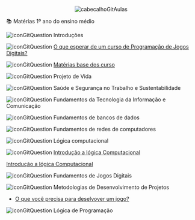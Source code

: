 <div align="center">

![cabecalhoGitAulas](https://github.com/user-attachments/assets/2adf0a8f-5906-4d5b-909a-4cfea1855c27)

</div>

📚 Matérias 1º ano do ensino médio

![iconGitQuestion](https://github.com/user-attachments/assets/9f73cbfb-97a3-4655-80bb-8e923ebde72e) Introduções

![iconGitQuestion](https://github.com/user-attachments/assets/9f73cbfb-97a3-4655-80bb-8e923ebde72e) [O que esperar de um curso de Programação de Jogos Digitais?](https://github.com/brunamota/ProgramacaoDeJogosDigitais/blob/main/Slides/O%20que%20esperar%20de%20um%20curso%20de%20Programa%C3%A7%C3%A3o%20de%20Jogos%20Digitais.pdf)

![iconGitQuestion](https://github.com/user-attachments/assets/9f73cbfb-97a3-4655-80bb-8e923ebde72e) [Matérias base dos curso](https://github.com/brunamota/ProgramacaoDeJogosDigitais/blob/main/Slides/Mat%C3%A9rias%20bases%20do%20curso.pdf)

![iconGitQuestion](https://github.com/user-attachments/assets/9f73cbfb-97a3-4655-80bb-8e923ebde72e) Projeto de Vida

![iconGitQuestion](https://github.com/user-attachments/assets/9f73cbfb-97a3-4655-80bb-8e923ebde72e) Saúde e Segurança no Trabalho e Sustentabilidade

![iconGitQuestion](https://github.com/user-attachments/assets/9f73cbfb-97a3-4655-80bb-8e923ebde72e) Fundamentos da Tecnologia da Informação e Comunicação

![iconGitQuestion](https://github.com/user-attachments/assets/9f73cbfb-97a3-4655-80bb-8e923ebde72e) Fundamentos de bancos de dados

![iconGitQuestion](https://github.com/user-attachments/assets/9f73cbfb-97a3-4655-80bb-8e923ebde72e) Fundamentos de redes de computadores

![iconGitQuestion](https://github.com/user-attachments/assets/9f73cbfb-97a3-4655-80bb-8e923ebde72e) Lógica computacional

![iconGitQuestion](https://github.com/user-attachments/assets/9f73cbfb-97a3-4655-80bb-8e923ebde72e) [Introdução a lógica Computacional](https://github.com/brunamota/ProgramacaoDeJogosDigitais/blob/main/Slides/Aula%20Introdu%C3%A7%C3%A3o%20a%20l%C3%B3gica%20Computacional.pdf)

[Introdução a lógica Computacional](https://github.com/brunamota/ProgramacaoDeJogosDigitais/blob/main/Slides/Aula%20Introdu%C3%A7%C3%A3o%20a%20l%C3%B3gica%20Computacional.pdf)

![iconGitQuestion](https://github.com/user-attachments/assets/9f73cbfb-97a3-4655-80bb-8e923ebde72e) Fundamentos de Jogos Digitais

![iconGitQuestion](https://github.com/user-attachments/assets/9f73cbfb-97a3-4655-80bb-8e923ebde72e) Metodologias de Desenvolvimento de Projetos

- [O que você precisa para deselvover um jogo?](https://github.com/brunamota/ProgramacaoDeJogosDigitais/blob/main/Slides/O%20que%20voc%C3%AA%20precisa%20para%20deselvover%20um%20jogo.pdf)

![iconGitQuestion](https://github.com/user-attachments/assets/9f73cbfb-97a3-4655-80bb-8e923ebde72e) Lógica de Programação

